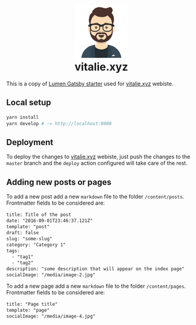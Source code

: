<h1 align="center">
    <img alt="vitalie.xyz" title="vitalie.xyz" src="https://github.com/vitaliemaldur/vitalie.xyz/blob/master/static/avatar.png" width="140"> </br>
    vitalie.xyz
</h1>

This is a copy of [Lumen Gatsby starter](https://github.com/alxshelepenok/gatsby-starter-lumen) used for [vitalie.xyz](https://vitalie.xyz) webiste.

## Local setup
```sh
yarn install
yarn develop # -> http://localhost:8000
```

## Deployment
To deploy the changes to [vitalie.xyz](https://vitalie.xyz) webiste, just push the changes to the `master` branch and the `deploy` action configured will take care of the rest.

## Adding new posts or pages
To add a new post add a new `markdown` file to the folder `/content/posts`. Frontmatter fields to be considered are:
```
title: Title of the post
date: "2016-09-01T23:46:37.121Z"
template: "post"
draft: false
slug: "some-slug"
category: "Category 1"
tags:
  - "tag1"
  - "tag2"
description: "some description that will appear on the index page"
socialImage: "/media/image-2.jpg"
```

To add a new page add a new `markdown` file to the folder `/content/pages`. Frontmatter fields to be considered are:
```
title: "Page title"
template: "page"
socialImage: "/media/image-4.jpg"
```
